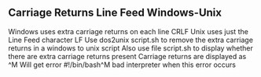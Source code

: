 
## Carriage Returns Line Feed Windows-Unix
Windows uses extra carriage returns on each line CRLF
Unix uses just the Line Feed character LF
Use dos2unix script.sh to remove the extra carriage returns in a windows to unix script
Also use file script.sh to display whether there are extra carriage returns present
Carriage returns are displayed as ^M
Will get error #!/bin/bash^M bad interpreter when this error occurs